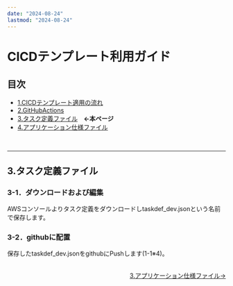 ```yaml
---
date: "2024-08-24"
lastmod: "2024-08-24"
---
```


# CICDテンプレート利用ガイド
## 目次
- [1.CICDテンプレート適用の流れ](./index)
- [2.GitHubActions](./actions)
- [3.タスク定義ファイル](./taskdef)　**←本ページ**
- [4.アプリケーション仕様ファイル](./appspec)
<br>

---

## 3.タスク定義ファイル
### 3-1．ダウンロードおよび編集  
AWSコンソールよりタスク定義をダウンロードしtaskdef_dev.jsonという名前で保存します。

### 3-2．githubに配置
保存したtaskdef_dev.jsonをgithubにPushします(1-1※4)。


<br>

<!--
<p style="margin-top: 20em"></p>  
-->
<div style="display: flex; justify-content: space-between;">
  <div style="text-align: center;">
  </div>
  <div style="text-align: center;">
　　<a href="./appspec">3.アプリケーション仕様ファイル→</a>
  </div>
</div>

